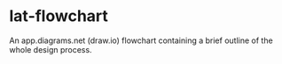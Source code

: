 # lat-flowchart
 
An app.diagrams.net (draw.io) flowchart containing a brief outline of the whole design process.
